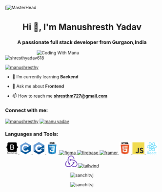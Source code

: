 [![MasterHead](https://www.pramukhdigital.com/wp-content/uploads/2018/07/New-PNC-Animated-Banners.gif)
<h1 align="center">Hi 👋, I'm Manushresth Yadav </h1>
<h3 align="center">A passionate full stack developer from Gurgaon,India</h3>
<img align="right" alt="Coding With Manu" width="400" src="https://cdn.dribbble.com/users/2131993/screenshots/4948736/thoughtworks-gif_dribbble.gif">
<p align="left"> <img src="https://komarev.com/ghpvc/?username=shresthyadav618&label=Profile%20views&color=0e75b6&style=flat" alt="shresthyadav618" /> </p>

<p align="left"> <a href="https://twitter.com/manushresthy" target="blank"><img src="https://img.shields.io/twitter/follow/manushresthy?logo=twitter&style=for-the-badge" alt="manushresthy" /></a> </p>

- 🌱 I’m currently learning **Backend**

- 💬 Ask me about **Frontend**

- 📫 How to reach me **shresthm727@gmail.com**

<h3 align="left">Connect with me:</h3>
<p align="left">
<a href="https://twitter.com/manushresthy" target="blank"><img align="center" src="https://raw.githubusercontent.com/rahuldkjain/github-profile-readme-generator/master/src/images/icons/Social/twitter.svg" alt="manushresthy" height="30" width="40" /></a>
<a href="https://linkedin.com/in/manu yadav" target="blank"><img align="center" src="https://raw.githubusercontent.com/rahuldkjain/github-profile-readme-generator/master/src/images/icons/Social/linked-in-alt.svg" alt="manu yadav" height="30" width="40" /></a>
</p>

<h3 align="left">Languages and Tools:</h3>
<p align="center"> <a href="https://getbootstrap.com" target="_blank" rel="noreferrer"> <img src="https://raw.githubusercontent.com/devicons/devicon/master/icons/bootstrap/bootstrap-plain-wordmark.svg" alt="bootstrap" width="40" height="40"/> </a> <a href="https://www.cprogramming.com/" target="_blank" rel="noreferrer"> <img src="https://raw.githubusercontent.com/devicons/devicon/master/icons/c/c-original.svg" alt="c" width="40" height="40"/> </a> <a href="https://www.w3schools.com/cpp/" target="_blank" rel="noreferrer"> <img src="https://raw.githubusercontent.com/devicons/devicon/master/icons/cplusplus/cplusplus-original.svg" alt="cplusplus" width="40" height="40"/> </a> <a href="https://www.w3schools.com/css/" target="_blank" rel="noreferrer"> <img src="https://raw.githubusercontent.com/devicons/devicon/master/icons/css3/css3-original-wordmark.svg" alt="css3" width="40" height="40"/> </a> <a href="https://www.figma.com/" target="_blank" rel="noreferrer"> <img src="https://www.vectorlogo.zone/logos/figma/figma-icon.svg" alt="figma" width="40" height="40"/> </a> <a href="https://firebase.google.com/" target="_blank" rel="noreferrer"> <img src="https://www.vectorlogo.zone/logos/firebase/firebase-icon.svg" alt="firebase" width="40" height="40"/> </a> <a href="https://www.framer.com/" target="_blank" rel="noreferrer"> <img src="https://www.vectorlogo.zone/logos/framer/framer-icon.svg" alt="framer" width="40" height="40"/> </a> <a href="https://www.w3.org/html/" target="_blank" rel="noreferrer"> <img src="https://raw.githubusercontent.com/devicons/devicon/master/icons/html5/html5-original-wordmark.svg" alt="html5" width="40" height="40"/> </a> <a href="https://developer.mozilla.org/en-US/docs/Web/JavaScript" target="_blank" rel="noreferrer"> <img src="https://raw.githubusercontent.com/devicons/devicon/master/icons/javascript/javascript-original.svg" alt="javascript" width="40" height="40"/> </a> <a href="https://reactjs.org/" target="_blank" rel="noreferrer"> <img src="https://raw.githubusercontent.com/devicons/devicon/master/icons/react/react-original-wordmark.svg" alt="react" width="40" height="40"/> </a> <a href="https://redux.js.org" target="_blank" rel="noreferrer"> <img src="https://raw.githubusercontent.com/devicons/devicon/master/icons/redux/redux-original.svg" alt="redux" width="40" height="40"/> </a> <a href="https://tailwindcss.com/" target="_blank" rel="noreferrer"> <img src="https://www.vectorlogo.zone/logos/tailwindcss/tailwindcss-icon.svg" alt="tailwind" width="40" height="40"/> </a> </p>



<p align="center"><img  src="https://github-readme-streak-stats.herokuapp.com/?user=shresthyadav618&theme=radical" alt="sanchitvj" width="400" /></p>
<p align="center"> <img  src="https://github-readme-stats.vercel.app/api?username=shresthyadav618&show_icons=true&locale=en&theme=radical" alt="sanchitvj" width="400" /></p> 
